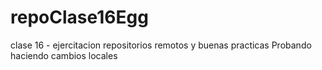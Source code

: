 # repoClase16Egg
clase 16 - ejercitacion repositorios remotos y buenas practicas
Probando haciendo cambios locales